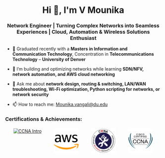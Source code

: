 <h1 align="center">Hi 👋, I'm V Mounika</h1>
<h3 align="center">Network Engineer | Turning Complex Networks into Seamless Experiences | Cloud, Automation & Wireless Solutions Enthusiast</h3>

- 🔭 Graduated recently with a **Masters in Information and Communication Technology**, Concentration in **Telecommunications Technology** – **University of Denver**
  
- 🌱 I’m building and optimizing networks while learning **SDN/NFV, network automation, and AWS cloud networking**
  
- 💬 Ask me about **network design, routing & switching, LAN/WAN troubleshooting, Wi-Fi optimization, Python scripting for networks, or network security**
  
- 📫 How to reach me: [Mounika.vangali@du.edu](mailto:Mounika.vangali@du.edu)  

<h3 align="left">Certifications & Achievements:</h3>


<p align="center" style="display: flex; justify-content: center; gap: 40px; margin-top: 20px;">
  <!-- CCNA Intro -->
  <a href="https://images.credly.com/images/70d71df5-f3dc-4380-9b9d-f22513a70417/CCNAITN__1_.png" target="_blank" rel="noreferrer">
    <img src="https://images.credly.com/images/70d71df5-f3dc-4380-9b9d-f22513a70417/CCNAITN__1_.png" alt="CCNA Intro" width="80" height="80"/>
  </a>

  <!-- AWS -->
  <a href="images/aws.png" target="_blank" rel="noreferrer">
    <img src="images/aws.png" alt="AWS" width="80" height="80"/>
  </a>

  <!-- CWNA -->
  <a href="images/cwna_badge.png" target="_blank" rel="noreferrer">
    <img src="images/cwna_badge.png" alt="CWNA" width="80" height="80"/>
  </a>

  <!-- CCNA -->
  <a href="images/ccna.png" target="_blank" rel="noreferrer">
    <img src="images/ccna.png" alt="CCNA" width="80" height="80"/>
  </a>
</p>
